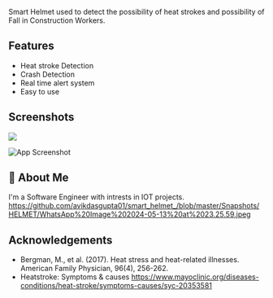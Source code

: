 Smart Helmet used to detect the possibility of heat strokes and possibility of Fall in Construction Workers.
## Features

- Heat stroke Detection
- Crash Detection
- Real time alert system
- Easy to use
  
## Screenshots

![]([https://drive.google.com/file/d/1lnBNKZZmzMJbYA_PjkTRPlOgxcrVtMMI/view?usp=drive_link](https://github.com/avikdasgupta01/smart_helmet_/blob/master/Snapshots/HELMET/WhatsApp%20Image%202024-05-13%20at%2023.25.59.jpeg))

![App Screenshot](https://via.placeholder.com/468x300?text=App+Screenshot+Here)


## 🚀 About Me
I'm a Software Engineer with intrests in IOT projects.
https://github.com/avikdasgupta01/smart_helmet_/blob/master/Snapshots/HELMET/WhatsApp%20Image%202024-05-13%20at%2023.25.59.jpeg

## Acknowledgements

 - Bergman, M., et al. (2017). Heat stress and heat-related illnesses. American Family Physician, 96(4), 256-262.
 - Heatstroke: Symptoms & causes https://www.mayoclinic.org/diseases-conditions/heat-stroke/symptoms-causes/syc-20353581

